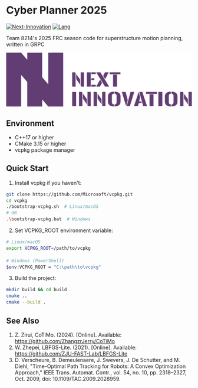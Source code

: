 # Cyber Planner 2025

[![Next-Innovation](https://img.shields.io/badge/Next-Innovation-blueviolet?style=flat)](https://github.com/FRCNextInnovation) [![Lang](https://img.shields.io/badge/Lang-en--US-Green?style=flat)]()

Team 8214's 2025 FRC season code for superstructure motion planning, written in GRPC

<img src="./assets/next-innovation.png" style="zoom:50%;" >

## Environment

- C++17 or higher
- CMake 3.15 or higher
- vcpkg package manager

## Quick Start

1. Install vcpkg if you haven't:
```bash
git clone https://github.com/Microsoft/vcpkg.git
cd vcpkg
./bootstrap-vcpkg.sh  # Linux/macOS
# OR
.\bootstrap-vcpkg.bat  # Windows
```

2. Set VCPKG_ROOT environment variable:
```bash
# Linux/macOS
export VCPKG_ROOT=/path/to/vcpkg

# Windows (PowerShell)
$env:VCPKG_ROOT = "C:\path\to\vcpkg"
```

3. Build the project:
```bash
mkdir build && cd build
cmake ..
cmake --build .
```

## See Also

1. Z. Zirui, CoTiMo. (2024). [Online]. Available: https://github.com/ZhangzrJerry/CoTiMo
1. W. Zhepei, LBFGS-Lite. (2021). [Online]. Available: https://github.com/ZJU-FAST-Lab/LBFGS-Lite
1. D. Verscheure, B. Demeulenaere, J. Swevers, J. De Schutter, and M. Diehl, "Time-Optimal Path Tracking for Robots: A Convex Optimization Approach," IEEE Trans. Automat. Contr., vol. 54, no. 10, pp. 2318–2327, Oct. 2009, doi: 10.1109/TAC.2009.2028959.